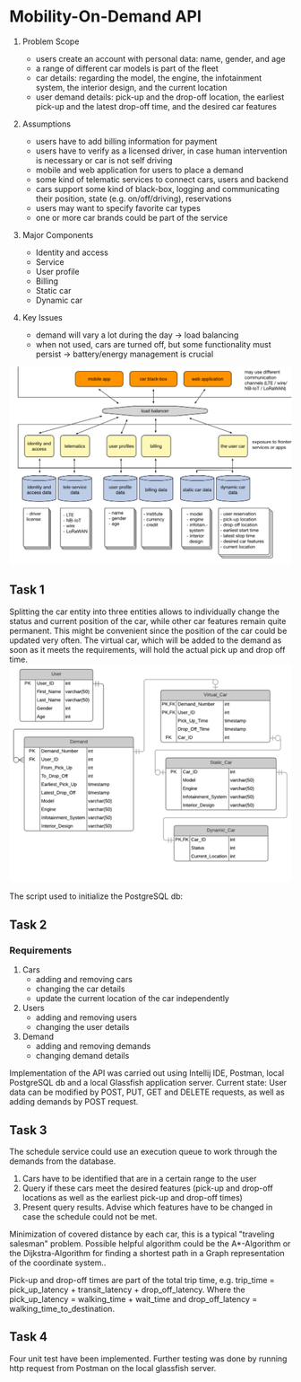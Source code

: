 # Mobility-On-Demand API
1. Problem Scope
    -   users create an account with personal data: name, gender, and age
    -   a range of different car models is part of the fleet
    -   car details: regarding the model, the engine, the infotainment system, the interior design, and the current location
    -   user demand details: pick-up and the drop-off location, the earliest pick-up and the latest drop-off time, and the desired car features

2. Assumptions
    -   users have to add billing information for payment
    -   users have to verify as a licensed driver, in case human intervention is necessary or car is not self driving
    -   mobile and web application for users to place a demand
    -   some kind of telematic services to connect cars, users and backend
    -   cars support some kind of black-box, logging and communicating their position, state (e.g. on/off/driving), reservations
    -   users may want to specify favorite car types
    -   one or more car brands could be part of the service
 
3. Major Components
    -   Identity and access 
    -   Service 
    -   User profile 
    -   Billing 
    -   Static car 
    -   Dynamic car 
    
4. Key Issues
    -   demand will vary a lot during the day -> load balancing
    -   when not used, cars are turned off, but some functionality must persist -> battery/energy management is crucial
    
![alt text](https://github.com/iCorv/mobilityOnDemandAPI/blob/master/documentation/mod_database_schema.png "Logo Title Text 1")

## Task 1
Splitting the car entity into three entities allows to individually change the status and current position of the car, 
while other car features remain quite permanent. This might be convenient since the position of the car could be 
updated very often. The virtual car, which will be added to the demand as soon as it meets the requirements, 
will hold the actual pick up and drop off time.
![alt text](https://github.com/iCorv/mobilityOnDemandAPI/blob/master/documentation/er-db-diagram.png "Logo Title Text 1")

The script used to initialize the PostgreSQL db:

## Task 2
### Requirements
1. Cars
    -   adding and removing cars
    -   changing the car details
    -   update the current location of the car independently
2. Users
    -   adding and removing users
    -   changing the user details
3. Demand
    -   adding and removing demands
    -   changing demand details

Implementation of the API was carried out using Intellij IDE, Postman, local PostgreSQL db and a local Glassfish 
application server. Current state: User data can be modified by POST, PUT, GET and DELETE requests, as well as adding 
demands by POST request.

## Task 3
The schedule service could use an execution queue to work through the demands from the database. 
1. Cars have to be identified that are in a certain range to the user
2. Query if these cars meet the desired features (pick-up and drop-off locations as well as the earliest pick-up and drop-off times)
3. Present query results. Advise which features have to be changed in case the schedule could not be met.

Minimization of covered distance by each car, this is a typical "traveling salesman" problem. Possible helpful algorithm could be the A*-Algorithm or the Dijkstra-Algorithm for finding a shortest path in a Graph representation of the coordinate system..

Pick-up and drop-off times are part of the total trip time, e.g. trip_time = pick_up_latency + transit_latency + drop_off_latency. Where the pick_up_latency = walking_time + wait_time and drop_off_latency = walking_time_to_destination.

## Task 4
Four unit test have been implemented. Further testing was done by running http request from Postman on the local glassfish server.



